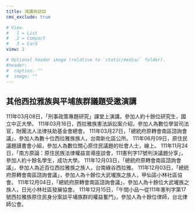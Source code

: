 ```yaml
---
title: 演講與訪談
cms_exclude: true

# View.
#   1 = List
#   2 = Compact
#   3 = Card
view: 2

# Optional header image (relative to `static/media/` folder).
#header:
#  caption: ""
#  image: ""
---
```


## 其他西拉雅族與平埔族群議題受邀演講


111年03月08日，「刑事政策專題研究」課堂上演講，參加人約十餘位研究生，國立中正大學。
111年03月16日，西拉雅族憲法訴訟案介紹，參加人為數位學習司法官，財團法人法律扶助基金會總會。
111年03月27日，「總統府原轉會南區諮詢會議」，參加人為數十位西拉雅族族人，台南新化區公所。
111年06月09日，原住民議題讀書會小組，參加人為數位關心原住民議題的社會人士，線上。
111年11月24日，「南方原論：原住民族法律權益宣導座談會，111憲判字17號判決議題分享」，參加人約十餘名學生，成功大學。
111年12月03日，「總統府原轉會南區諮詢會議」，參加人為近百位西拉雅族之族人，台南綠谷西拉雅。
111年12月03日，「總統府原轉會南區諮詢會議」，參加人為十餘位大武壠族之族人，甲仙區小林社區協會。
111年12月04日，「總統府原轉會南區諮詢會議」，參加人為十餘位大武壠族之族人，日光小林社區發展協會。
111年12月15日，「午間小品～從111年憲判字第17號西拉雅族原住民身分案談平埔族群的權益奮鬥」，參加人為十餘位律師，台北律師公會。



